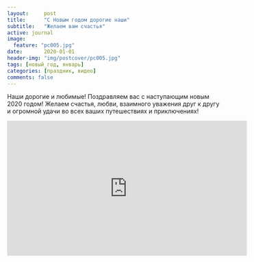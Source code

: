 ```yaml
---
layout:     post
title:      "С Новым годом дорогие наши"
subtitle:   "Желаем вам счастья"
active: journal
image:
  feature: "pc005.jpg"
date:       2020-01-01 
header-img: "img/postcover/pc005.jpg"
tags: [новый_год, январь]
categories: [праздник, видео]
comments: false
---
```


<p>Наши дорогие и любимые! Поздравляем вас с наступающим новым 2020 годом! Желаем счастья, любви, взаимного уважения друг к другу и огромной удачи во всех ваших путешествиях и приключениях!</p>

<p></p>
<iframe width="560" height="315" src="https://www.youtube.com/embed/mmlsrQxGkkE" frameborder="0" allow="accelerometer; autoplay; encrypted-media; gyroscope; picture-in-picture" allowfullscreen></iframe>

